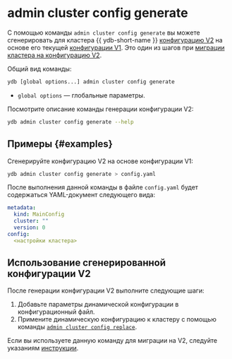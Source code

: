 # admin cluster config generate

С помощью команды `admin cluster config generate` вы можете сгенерировать для кластера {{ ydb-short-name }} [конфигурацию V2](../../../../../devops/configuration-management/configuration-v2/index.md) на основе его текущей [конфигурации V1](../../../../../devops/configuration-management/configuration-v1/index.md). Это один из шагов при [миграции кластера на конфигурацию V2](../../../../../devops/configuration-management/migration/migration-to-v2.md).

Общий вид команды:

```bash
ydb [global options...] admin cluster config generate
```

* `global options` — глобальные параметры.

Посмотрите описание команды генерации конфигурации V2:

```bash
ydb admin cluster config generate --help
```

## Примеры {#examples}

Сгенерируйте конфигурацию V2 на основе конфигурации V1:

```bash
ydb admin cluster config generate > config.yaml
```

После выполнения данной команды в файле `config.yaml` будет содержаться YAML-документ следующего вида:

```yaml
metadata:
  kind: MainConfig
  cluster: ""
  version: 0
config:
  <настройки кластера>
```

## Использование сгенерированной конфигурации V2

После генерации конфигурации V2 выполните следующие шаги:

1. Добавьте параметры динамической конфигурации в конфигурационный файл.
2. Примените динамическую конфигурацию к кластеру с помощью команды [`admin cluster config replace`](replace.md).

Если вы используете данную команду для миграции на V2, следуйте указаниям [инструкции](../../../../../devops/configuration-management/migration/migration-to-v2.md).